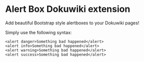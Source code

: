 Alert Box Dokuwiki extension
=========================

Add beautiful Bootstrap style alertboxes to your Dokuwiki pages!

Simply use the following syntax:

```
<alert danger>Something bad happened</alert>
<alert info>Something bad happened</alert>
<alert warning>Something bad happened</alert>
<alert success>Something bad happened</alert>
```


